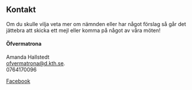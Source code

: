 ## Kontakt

Om du skulle vilja veta mer om nämnden eller har något förslag så går det jättebra att skicka ett mejl eller komma på något av våra möten!

#### Öfvermatrona
Amanda Hallstedt<br/>
[ofvermatrona@d.kth.se](mailto:ofvermatrona@d.kth.se). <br/>
0764170096

[Facebook](https://www.facebook.com/KTHGEEK)
